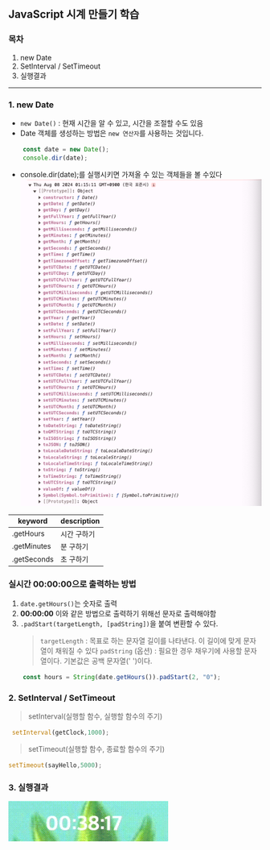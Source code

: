 ## JavaScript 시계 만들기 학습


### 목차
1. new Date
2. SetInterval / SetTimeout
3. 실행결과
----

### 1. new Date
- `new Date()` : 현재 시간을 알 수 있고, 시간을 조절할 수도 있음
- Date 객체를 생성하는 방법은 `new 연산자`를 사용하는 것입니다.
``` javaScript
    const date = new Date();
    console.dir(date);
```
- console.dir(date);를 실행시키면 가져올 수 있는 객체들을 볼 수있다
![img01.png](/images/Clock/img01.png)

|keyword|description|
|-------|-----------|
|.getHours|시간 구하기|
|.getMinutes|분 구하기|
|.getSeconds|초 구하기|

### 실시간 00:00:00으로 출력하는 방법

1. `date.getHours()`는 숫자로 출력 
2. **00:00:00** 이와 같은 방법으로 출력하기 위해선 문자로 출력해야함
3. `.padStart(targetLength, [padString])`을 붙여 변환할 수 있다.
    > `targetLength` : 목표로 하는 문자열 길이를 나타낸다. 이 길이에 맞게 문자열이 채워질 수 있다
    >`padString` (옵션) : 필요한 경우 채우기에 사용할 문자열이다. 기본값은 공백 문자열(' ')이다.
``` javaScript
    const hours = String(date.getHours()).padStart(2, "0");
```
### 2. SetInterval / SetTimeout

>  setInterval(실행할 함수, 실행할 함수의 주기)
``` javaScript
 setInterval(getClock,1000);
```
> setTimeout(실행할 함수, 종료할 함수의 주기)
``` javaScript
setTimeout(sayHello,5000);
```
### 3. 실행결과

![gif](/images/Clock/gif01.gif)